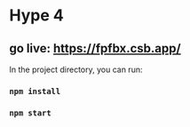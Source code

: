 # Hype 4 

## go live: https://fpfbx.csb.app/

In the project directory, you can run:

### `npm install`
### `npm start`

